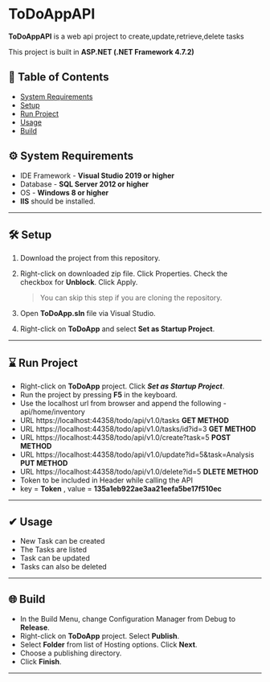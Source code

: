 # ToDoAppAPI

**ToDoAppAPI** is a web api project to create,update,retrieve,delete tasks 

This project is built in **ASP.NET  (.NET Framework 4.7.2)**


## 📒 Table of Contents 

- [System Requirements](#-system-requirements)
- [Setup](#-setup)
- [Run Project](#-run-project)
- [Usage](#-usage)
- [Build](#-build)

## ⚙ System Requirements

* IDE Framework - **Visual Studio 2019 or higher**
* Database - **SQL Server 2012 or higher**
* OS - **Windows 8 or higher**
* **IIS** should be installed.
---
## 🛠 Setup

1. Download the project from this repository.
2. Right-click on downloaded zip file. Click Properties. Check the checkbox for **Unblock**. Click Apply.
	> You can skip this step if you are cloning the repository.
	
3. Open **ToDoApp.sln** file via Visual Studio.
4. Right-click on **ToDoApp** and select **Set as Startup Project**.

---
## ⌛ Run Project

* Right-click on **ToDoApp** project. Click _**Set as Startup Project**_.
* Run the project by pressing **F5** in the keyboard.
* Use the localhost url from browser and append the following - api/home/inventory
* URL https://localhost:44358/todo/api/v1.0/tasks     **GET METHOD**
* URL https://localhost:44358/todo/api/v1.0/tasks/id?id=3     **GET METHOD**
* URL https://localhost:44358/todo/api/v1.0/create?task=5     **POST METHOD**
* URL https://localhost:44358/todo/api/v1.0/update?id=5&task=Analysis      **PUT METHOD**
* URL https://localhost:44358/todo/api/v1.0/delete?id=5       **DLETE METHOD**
* Token to be included in Header while calling the API 
* key = **Token** , value = **135a1eb922ae3aa21eefa5be17f510ec**

---
## ✔ Usage

* New Task can be created 
* The Tasks are listed 
* Task can be updated 
* Tasks can also be deleted 

---
## 🌐 Build

* In the Build Menu, change Configuration Manager from Debug to **Release**.
* Right-click on **ToDoApp** project. Select **Publish**.
* Select **Folder** from list of Hosting options. Click **Next**.
* Choose a publishing directory. 
* Click **Finish**.
---




